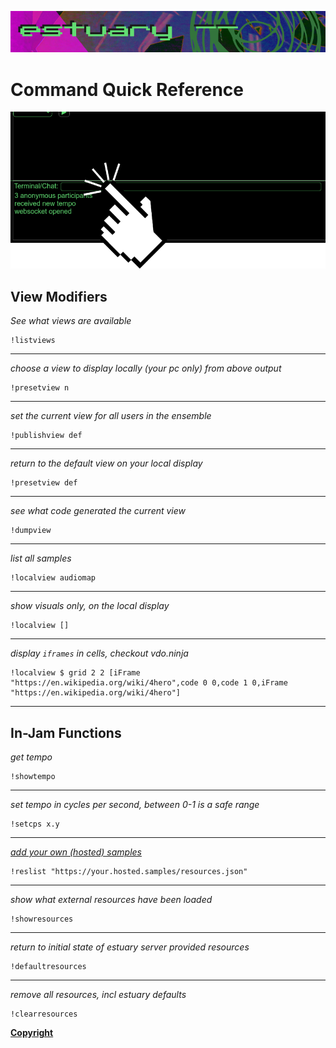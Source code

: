 ![DECODED Banner](images/banner_estuary.png)

# Command Quick Reference

![Estuary Terminal](images/estuary_terminal.png)

## View Modifiers

*See what views are available*
```
!listviews
```

---

*choose a view to display locally (your pc only) from above output*
```
!presetview n
```

---

*set the current view for all users in the ensemble*
```
!publishview def
```

---

 *return to the default view on your local display*
```
!presetview def
```

---

*see what code generated the current view*
```
!dumpview
```

---

*list all samples*
```
!localview audiomap
```

---

*show visuals only, on the local display*
```
!localview []
```

---

*display `iframes` in cells, checkout vdo.ninja*
```
!localview $ grid 2 2 [iFrame "https://en.wikipedia.org/wiki/4hero",code 0 0,code 1 0,iFrame "https://en.wikipedia.org/wiki/4hero"]
```

---

## In-Jam Functions

*get tempo*
```
!showtempo
```

---

*set tempo in cycles per second, between 0-1 is a safe range*
```
!setcps x.y
```

---

*[add your own (hosted) samples](https://github.com/dktr0/estuary/wiki#adding-sound-files-to-estuarywebdirt-on-the-fly-early-august-2021)*

```
!reslist "https://your.hosted.samples/resources.json"
```

---

*show what external resources have been loaded*
```
!showresources
```

---

 *return to initial state of estuary server provided resources*
```
!defaultresources
```

---

 *remove all resources, incl estuary defaults*
```
!clearresources
```

**[Copyright](/COPYRIGHT.md)**
